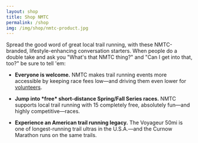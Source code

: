 ```yaml
---
layout: shop
title: Shop NMTC
permalink: /shop
img: /img/shop/nmtc-product.jpg
---
```


Spread the good word of great local trail running, with these NMTC-branded, lifestyle-enhancing conversation starters. When people do a double take and ask you "What's that NMTC thing?" and "Can I get into that, too?" be sure to tell 'em:

* __Everyone is welcome.__  NMTC makes trail running events more accessible by keeping race fees low—and driving them even lower for [volunteers](/volunteer).

* __Jump into \*free\* short-distance Spring/Fall Series races.__ NMTC supports local trail running with 15 completely free, absolutely fun—and highly competitive—races.

* __Experience an American trail running legacy.__ The Voyageur 50mi is one of longest-running trail ultras in the U.S.A.—and the Curnow Marathon runs on the same trails.

